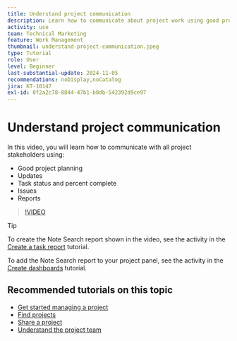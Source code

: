 ```yaml
---
title: Understand project communication
description: Learn how to communicate about project work using good project planning, updates, task status,  percent complete, issues, and reports.
activity: use
team: Technical Marketing
feature: Work Management
thumbnail: understand-project-communication.jpeg
type: Tutorial
role: User
level: Beginner
last-substantial-update: 2024-11-05
recommendations: noDisplay,noCatalog
jira: KT-10147
exl-id: 0f2a2c78-8844-47b1-b0db-542392d9ce97
---
```

# Understand project communication

In this video, you will learn how to communicate with all project stakeholders using:

* Good project planning
* Updates
* Task status and percent complete
* Issues
* Reports

>[!VIDEO](https://video.tv.adobe.com/v/3419150/?quality=12&learn=on?enablevpops)

>[!TIP]
>
>To create the Note Search report shown in the video, see the activity in the [Create a task report](https://experienceleague.adobe.com/docs/workfront-learn/tutorials-workfront/reporting/basic-reporting/create-a-task-report.html?lang=en) tutorial.
>
>To add the Note Search report to your project panel, see the activity in the [Create dashboards](https://experienceleague.adobe.com/docs/workfront-learn/tutorials-workfront/reporting/basic-reporting/create-dashboards.html?lang=en) tutorial.

## Recommended tutorials on this topic

* [Get started managing a project](/help/manage-work/projects/getting-started-manage-a-project.md)
* [Find projects](/help/manage-work/projects/find-projects.md)
* [Share a project](/help/manage-work/projects/share-a-project.md)
* [Understand the project team](/help/manage-work/projects/understand-the-project-team.md)


